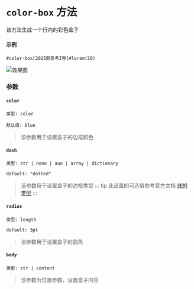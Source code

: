 # `color-box` 方法

该方法生成一个行内的彩色盒子

#### 示例
```typst
#color-box[2025新高考I卷]#lorem(20)
```
![效果图](/color-box.png)
### 参数

#### `color`

`类型: color`

`默认值: blue`

>该参数用于设置盒子的边框颜色

#### `dash`

`类型: str | none | auo | array | dictionary`

`default: "dotted"`

>该参数用于设置盒子的边框类型
::: tip
此设置的可选值参考官方文档 [线的类型](https://typst.app/docs/reference/visualize/stroke/#constructor-dash)
:::
#### `radius`

`类型: length`

`default: 3pt`

>该参数用于设置盒子的圆角

#### `body`

`类型: str | content`

>该参数为位置参数，设置盒子内容